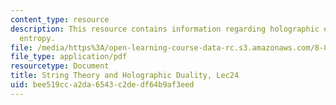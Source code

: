 ```yaml
---
content_type: resource
description: This resource contains information regarding holographic entanglement
  entropy.
file: /media/https%3A/open-learning-course-data-rc.s3.amazonaws.com/8-821-string-theory-and-holographic-duality-fall-2014/bee519cca2da6543c2dedf64b9af3eed_MIT8_821S15_Lec24.pdf
file_type: application/pdf
resourcetype: Document
title: String Theory and Holographic Duality, Lec24
uid: bee519cc-a2da-6543-c2de-df64b9af3eed
---
```

